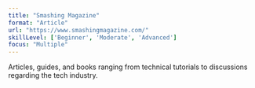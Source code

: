 ```yaml
---
title: "Smashing Magazine"
format: "Article"
url: "https://www.smashingmagazine.com/"
skillLevel: ['Beginner', 'Moderate', 'Advanced']
focus: "Multiple"
---
```


Articles, guides, and books ranging from technical tutorials to discussions regarding the tech industry.
